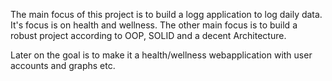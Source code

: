﻿The main focus of this project is to build a logg application to log daily data. It's focus is on health and wellness.
The other main focus is to build a robust project according to OOP, SOLID and a decent Architecture.

Later on the goal is to make it a health/wellness webapplication with user accounts and graphs etc. 

